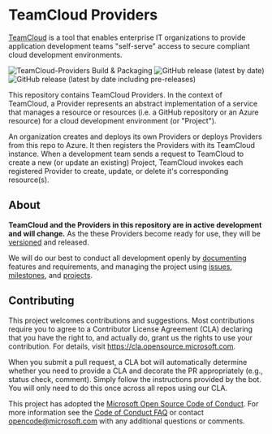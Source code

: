 # TeamCloud Providers

[TeamCloud](https://github.com/microsoft/TeamCloud) is a tool that enables enterprise IT organizations to provide application development teams "self-serve" access to secure compliant cloud development environments.

![TeamCloud-Providers Build & Packaging](https://github.com/microsoft/TeamCloud-Providers/workflows/Create%20Pre-release/badge.svg)
![GitHub release (latest by date)](https://img.shields.io/github/v/release/microsoft/teamcloud-providers?label=Release%20%28main%29)
![GitHub release (latest by date including pre-releases)](https://img.shields.io/github/v/release/microsoft/teamcloud-providers?include_prereleases&label=Release%20%28dev%29)

This repository contains TeamCloud Providers.  In the context of TeamCloud, a Provider represents an abstract implementation of a service that manages a resource or resources (i.e. a GitHub repository or an Azure resource) for a cloud development environment (or "Project").

An organization creates and deploys its own Providers or deploys Providers from this repo to Azure.  It then registers the Providers with its TeamCloud instance.  When a development team sends a request to TeamCloud to create a new (or update an existing) Project, TeamCloud invokes each registered Provider to create, update, or delete it's corresponding resource(s).

## About

**TeamCloud and the Providers in this repository are in active development and will change.**  As the these Providers become ready for use, they will be [versioned](https://semver.org/) and released.

We will do our best to conduct all development openly by [documenting](https://github.com/microsoft/TeamCloud-Providers/tree/main/docs) features and requirements, and managing the project using [issues](https://github.com/microsoft/TeamCloud-Providers/issues), [milestones](https://github.com/microsoft/TeamCloud-Providers/milestones), and [projects](https://github.com/microsoft/TeamCloud-Providers/projects).

## Contributing

This project welcomes contributions and suggestions.  Most contributions require you to agree to a
Contributor License Agreement (CLA) declaring that you have the right to, and actually do, grant us
the rights to use your contribution. For details, visit https://cla.opensource.microsoft.com.

When you submit a pull request, a CLA bot will automatically determine whether you need to provide
a CLA and decorate the PR appropriately (e.g., status check, comment). Simply follow the instructions
provided by the bot. You will only need to do this once across all repos using our CLA.

This project has adopted the [Microsoft Open Source Code of Conduct](https://opensource.microsoft.com/codeofconduct/).
For more information see the [Code of Conduct FAQ](https://opensource.microsoft.com/codeofconduct/faq/) or
contact [opencode@microsoft.com](mailto:opencode@microsoft.com) with any additional questions or comments.
